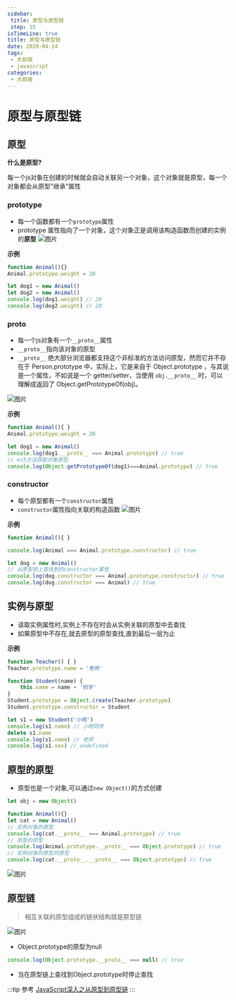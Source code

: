 ```yaml
---
sidebar:
 title: 原型与原型链
 step: 15
isTimeLine: true
title: 原型与原型链
date: 2020-04-14
tags:
 - 大前端
 - javascript
categories:
 - 大前端
---
```

# 原型与原型链

## 原型
**什么是原型?**

每一个js对象在创建的时候就会自动关联另一个对象，这个对象就是原型，每一个对象都会从原型"继承"属性
### prototype
* 每一个函数都有一个``prototype``属性
* prototype 属性指向了一个对象，这个对象正是调用该构造函数而创建的实例的**原型**
![图片](./prototype/MTU4NDM1ODU4MzY1MA==584358583650.png?s1=https%3A//img.cdn.sugarat.top/mdImg/MTU4NDM1ODU4MzY1MA%3D%3D584358583650)

**示例**
```js
function Animal(){}
Animal.prototype.weight = 20

let dog1 = new Animal()
let dog2 = new Animal()
console.log(dog1.weight) // 20
console.log(dog2.weight) // 20
```
### __proto__
* 每一个js对象有一个``__proto__``属性
* ``__proto__``指向该对象的原型
* ``__proto__`` 绝大部分浏览器都支持这个非标准的方法访问原型，然而它并不存在于 Person.prototype 中，实际上，它是来自于 Object.prototype ，与其说是一个属性，不如说是一个 getter/setter，当使用 ``obj.__proto__`` 时，可以理解成返回了 Object.getPrototypeOf(obj)。

![图片](./prototype/MTU4NDM1OTA4MTY2OQ==584359081669.png?s1=https%3A//img.cdn.sugarat.top/mdImg/MTU4NDM1OTA4MTY2OQ%3D%3D584359081669)

**示例**
```js
function Animal(){ }
Animal.prototype.weight = 20

let dog1 = new Animal()
console.log(dog1.__proto__ === Animal.prototype) // true
// es5方法获取对象原型
console.log(Object.getPrototypeOf(dog1)===Animal.prototype) // true
```
### constructor
* 每个原型都有一个``constructor``属性
* ``constructor``属性指向关联的构造函数
![图片](./prototype/MTU4NDM1OTIxODU0OA==584359218548.png?s1=https%3A//img.cdn.sugarat.top/mdImg/MTU4NDM1OTIxODU0OA%3D%3D584359218548)

**示例**
```js
function Animal(){ }

console.log(Animal === Animal.prototype.constructor) // true

let dog = new Animal()
// 从原型链上查找到的constructor属性
console.log(dog.constructor === Animal.prototype.constructor) // true
console.log(dog.constructor === Animal) // true
```
## 实例与原型
* 读取实例属性时,实例上不存在时会从实例关联的原型中去查找
* 如果原型中不存在,就去原型的原型查找,直到最后一层为止

**示例**
```js
function Teacher() { }
Teacher.prototype.name = '老师'

function Student(name) {
    this.name = name + '同学'
}
Student.prototype = Object.create(Teacher.prototype)
Student.prototype.constructor = Student

let s1 = new Student('小明')
console.log(s1.name) // 小明同学
delete s1.name
console.log(s1.name) // 老师
console.log(s1.sex) // undefined
```
## 原型的原型
* 原型也是一个对象,可以通过``new Object()``的方式创建
```js
let obj = new Object()

function Animal(){}
let cat = new Animal()
// 实例对象的原型
console.log(cat.__proto__ === Animal.prototype) // true
// 原型的原型
console.log(Animal.prototype.__proto__ === Object.prototype) // true
// 实例对象的原型的原型
console.log(cat.__proto__.__proto__ === Object.prototype) // true
```
![图片](./prototype/MTU4NDM2MjcxNDY2Ng==584362714666.png?s1=https%3A//img.cdn.sugarat.top/mdImg/MTU4NDM2MjcxNDY2Ng%3D%3D584362714666)
## 原型链
>相互关联的原型组成的链状结构就是原型链

![图片](./prototype/MTU4NDM2MzA5ODkyOA==584363098928.png?s1=https%3A//img.cdn.sugarat.top/mdImg/MTU4NDM2MzA5ODkyOA%3D%3D584363098928)

* Object.prototype的原型为null
```js
console.log(Object.prototype.__proto__ === null) // true
```
* 当在原型链上查找到Object.prototype时停止查找

:::tip 参考
[JavaScript深入之从原型到原型链](https://github.com/mqyqingfeng/Blog/issues/2)
:::

